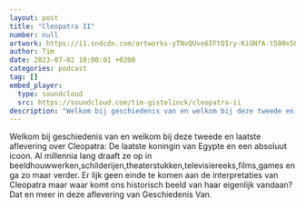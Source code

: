 ```yaml
---
layout: post
title: "Cleopatra II"
number: null
artwork: https://i1.sndcdn.com/artworks-yTNvQUve6IFtQIry-KiGNfA-t500x500.jpg
author: Tim
date: 2023-07-02 10:00:01 +0200
categories: podcast
tag: []
embed_player:
  type: soundcloud
  src: https://soundcloud.com/tim-gistelinck/cleopatra-ii
description: "Welkom bij geschiedenis van en welkom bij deze tweede en laatste aflevering over Cleopatra: De laatste koningin van Egypte en een absoluut icoon."
---
```

Welkom bij geschiedenis van en welkom bij deze tweede en laatste aflevering over Cleopatra: De laatste koningin van Egypte en een absoluut icoon. Al millennia lang draaft ze op in beeldhouwwerken,schilderijen,theaterstukken,televisiereeks,films,games en ga zo maar verder. Er lijk geen einde te komen aan de interpretaties van Cleopatra maar waar komt ons historisch beeld van haar eigenlijk vandaan? Dat en meer in deze aflevering van Geschiedenis Van.